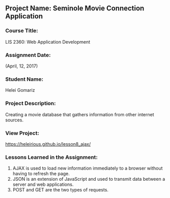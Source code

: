 ## Project Name:  Seminole Movie Connection Application

### Course Title:
LIS 2360:  Web Application Development

### Assignment Date:  
(April, 12, 2017)

### Student Name:  
Helei Gomariz

### Project Description:
Creating a movie database that gathers information from other internet sources.

### View Project:
 https://heleirious.github.io/lesson8_ajax/

### Lessons Learned in the Assignment:
1. AJAX is used to load new information immediately to a browser without having to refresh the page.
2. JSON is an extension of JavaScript and used to transmit data between a server and web applications.
3. POST and GET are the two types of requests. 
